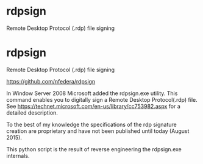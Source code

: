 # rdpsign
Remote Desktop Protocol (.rdp) file signing

# rdpsign
Remote Desktop Protocol (.rdp) file signing

https://github.com/nfedera/rdpsign


In Window Server 2008 Microsoft added the rdpsign.exe utility.
This command enables you to digitally sign a Remote Desktop Protocol(.rdp) file.
See https://technet.microsoft.com/en-us/library/cc753982.aspx for a detailed description.

To the best of my knowledge the specifications of the rdp signature creation are proprietary and have not been published until today (August 2015).

This python script is the result of reverse engineering the rdpsign.exe internals.
